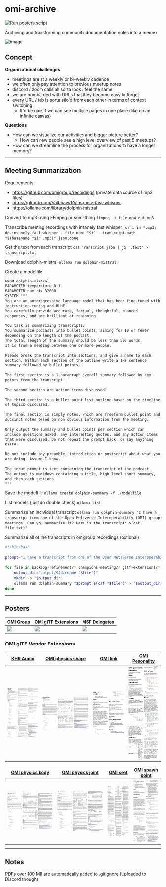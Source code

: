 # omi-archive

[![Run posters script](https://github.com/omigroup/omi-archive/actions/workflows/main.yml/badge.svg)](https://github.com/omigroup/omi-archive/actions/workflows/main.yml)

Archiving and transforming community documentation notes into a memex

![image](https://user-images.githubusercontent.com/32600939/233524177-54db9071-ecf8-404c-8f91-6f5f5cc27582.png)


## Concept

**Organizational challenges**
- meetings are at a weekly or bi-weekly cadence
- we often only pay attention to previous meetup notes
- discord / zoom calls all sorta look / feel the same
- we are bombarded with URLs that they become easy to forget
- every URL / tab is sorta silo'd from each other in terms of context switching
  - It'd be nice if we can see multiple pages in one place (like on an infinite canvas)

**Questions**
- How can we visualize our activities and bigger picture better?
  - How can new people see a high level overview of past 5 meetups?
- How can we streamline the process for organizations to have a longer memory?

---

## Meeting Summarization

Requirements:
- https://github.com/omigroup/recordings (private data source of mp3 files)
- https://github.com/Vaibhavs10/insanely-fast-whisper
- https://ollama.com/library/dolphin-mistral

Convert to mp3 using FFmpeg or something
`ffmpeg -i file.mp4 out.mp3`

Transcribe meeting recordings with insanely fast whisper
`for i in *.mp3; do insanely-fast-whisper --file-name "$i" --transcript-path "$(basename "$i" .mp3)".json;done `

Get the text from each transcript
`cat transcript.json | jq '.text' > transcript.txt`

Download dolphin-mistral
`ollama run dolphin-mistral`

Create a modelfile
```
FROM dolphin-mistral
PARAMETER temperature 0.1
PARAMETER num_ctx 32000
SYSTEM """
You are an autoregressive language model that has been fine-tuned with instruction-tuning and RLHF.
You carefully provide accurate, factual, thoughtful, nuanced responses, and are brilliant at reasoning. 

You task is summarizing transcripts.
You summarize podcasts into bullet points, aiming for 10 or fewer depending on the length of the podcast.
The total length of the summary should be less than 300 words.
It is from a meeting between one or more people.

Please break the transcript into sections, and give a name to each section. Within each section of the outline write a 1-2 sentence summary followed by bullet points.

The first section is a 1 paragraph overall summary followed by key points from the transcript.

The second section are action items discussed.

The third section is a bullet point list outline based on the timeline of topics discussed.

The final section is simply notes, which are freeform bullet point and succinct notes based on non obvious information from the meeting.

Only output the summary and bullet points per section which can include questions asked, any interesting quotes, and any action items that were discussed. Do not repeat the prompt back, or say anything extra.

Do not include any preamble, introduction or postscript about what you are doing. Assume I know.

The input prompt is text containing the transcript of the podcast.
The output is markdown containing a title, high level short summary, and then each sections.
"""
```

Save the modelfile
`ollama create dolphin-summary -f ./modelfile`

List models (just do double check)
`ollama list`

Summarize an individual transcript
`ollama run dolphin-summary "I have a transcript from one of the Open Metaverse Interoperability (OMI) group meetings. Can you summarize it? Here is the transcript: $(cat file.txt)"`

Summarize all of the transcripts in omigroup recordings (optional)
```bash
#!/bin/bash

prompt="I have a transcript from one of the Open Metaverse Interoperability (OMI) group meetings. Can you summarize it? Here is the transcript:"

for file in backlog-refinement/* champions-meeting/* gltf-extensions/* weekly-meeting/*; do 
    output_dir="output/$(dirname "$file")"
    mkdir -p "$output_dir"
    ollama run dolphin-summary "$prompt $(cat "$file")" > "$output_dir/notes_$(basename "$file" | sed 's/\.[^.]*$//').txt"
done
```


---

## Posters

| OMI Group | OMI glTF Extensions | MSF Delegates |
| --------- | ------------------- | ------------- |
| ![](https://omigroup.github.io/omi-archive/omigroup/poster.jpg) | ![](https://omigroup.github.io/omi-archive/gltf-extensions/poster.jpg) | ![](https://omigroup.github.io/omi-archive/msf-delegates/poster.jpg) |

### OMI glTF Vendor Extensions

| [KHR Audio](https://github.com/madjin/gltf-extensions/tree/main/extensions/2.0/KHR_audio) | [OMI physics shape](https://github.com/madjin/gltf-extensions/tree/main/extensions/2.0/OMI_physics_shape) | [OMI link](https://github.com/madjin/gltf-extensions/tree/main/extensions/2.0/OMI_link) | [OMI Pesonality](https://github.com/madjin/gltf-extensions/tree/main/extensions/2.0/OMI_personality) |
| -------- | -------- | -------- | -------- |
| [![](https://raw.githubusercontent.com/madjin/gltf-extensions/main/extensions/2.0/KHR_audio/poster_KHR_audio.jpg)](https://raw.githubusercontent.com/madjin/gltf-extensions/main/extensions/2.0/KHR_audio/poster_KHR_audio.jpg) | [![](https://raw.githubusercontent.com/madjin/gltf-extensions/main/extensions/2.0/OMI_physics_shape/poster_OMI_physics_shape.jpg)](https://raw.githubusercontent.com/madjin/gltf-extensions/main/extensions/2.0/OMI_physics_shape/poster_OMI_physics_shape.jpg)  | [![](https://raw.githubusercontent.com/madjin/gltf-extensions/main/extensions/2.0/OMI_link/poster_OMI_link.jpg)](https://raw.githubusercontent.com/madjin/gltf-extensions/main/extensions/2.0/OMI_link/poster_OMI_link.jpg)  | [![](https://raw.githubusercontent.com/madjin/gltf-extensions/main/extensions/2.0/OMI_personality/poster_OMI_personality.jpg)](https://raw.githubusercontent.com/madjin/gltf-extensions/main/extensions/2.0/OMI_personality/poster_OMI_personality.jpg)  |


| [OMI physics body](https://github.com/madjin/gltf-extensions/tree/main/extensions/2.0/OMI_physics_body) | [OMI physics joint](https://github.com/madjin/gltf-extensions/tree/main/extensions/2.0/OMI_physics_joint) |[OMI seat](https://github.com/madjin/gltf-extensions/tree/main/extensions/2.0/OMI_seat) | [OMI spawn point](https://github.com/madjin/gltf-extensions/tree/main/extensions/2.0/OMI_spawn_point) |
| -------- | -------- | -------- | -------- |
| [![](https://raw.githubusercontent.com/madjin/gltf-extensions/main/extensions/2.0/OMI_physics_body/poster_OMI_physics_body.jpg)](https://raw.githubusercontent.com/madjin/gltf-extensions/main/extensions/2.0/OMI_physics_body/poster_OMI_physics_body.jpg) | [![](https://raw.githubusercontent.com/madjin/gltf-extensions/main/extensions/2.0/OMI_physics_joint/poster_OMI_physics_joint.jpg) ](https://raw.githubusercontent.com/madjin/gltf-extensions/main/extensions/2.0/OMI_physics_joint/poster_OMI_physics_joint.jpg) | [![](https://raw.githubusercontent.com/madjin/gltf-extensions/main/extensions/2.0/OMI_seat/poster_OMI_seat.jpg) ](https://raw.githubusercontent.com/madjin/gltf-extensions/main/extensions/2.0/OMI_seat/poster_OMI_seat.jpg)  | [![](https://raw.githubusercontent.com/madjin/gltf-extensions/main/extensions/2.0/OMI_spawn_point/poster_OMI_spawn_point.jpg)](https://raw.githubusercontent.com/madjin/gltf-extensions/main/extensions/2.0/OMI_spawn_point/poster_OMI_spawn_point.jpg)    |

---

## Notes
PDFs over 100 MB are automatically added to .gitignore (Uploaded to Discord though)

